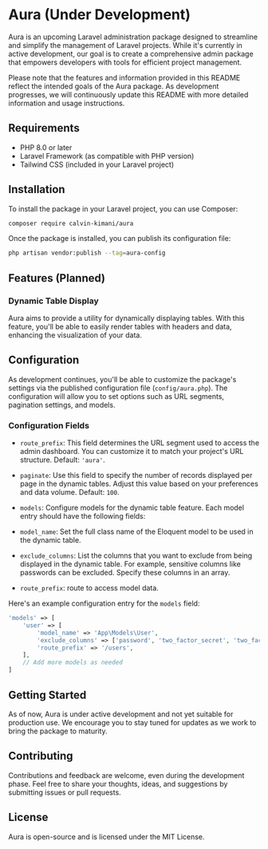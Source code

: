 # Aura (Under Development)

Aura is an upcoming Laravel administration package designed to streamline and simplify the management of Laravel projects. While it's currently in active development, our goal is to create a comprehensive admin package that empowers developers with tools for efficient project management.

Please note that the features and information provided in this README reflect the intended goals of the Aura package. As development progresses, we will continuously update this README with more detailed information and usage instructions.

## Requirements

- PHP 8.0 or later
- Laravel Framework (as compatible with PHP version)
- Tailwind CSS (included in your Laravel project)

## Installation

To install the package in your Laravel project, you can use Composer:

```bash
composer require calvin-kimani/aura
```

Once the package is installed, you can publish its configuration file:

```bash
php artisan vendor:publish --tag=aura-config
```

## Features (Planned)
### Dynamic Table Display

Aura aims to provide a utility for dynamically displaying tables. With this feature, you'll be able to easily render tables with headers and data, enhancing the visualization of your data.

## Configuration
As development continues, you'll be able to customize the package's settings via the published configuration file (`config/aura.php`). The configuration will allow you to set options such as URL segments, pagination settings, and models.

### Configuration Fields

- `route_prefix`: This field determines the URL segment used to access the admin dashboard. You can customize it to match your project's URL structure. Default: `'aura'`.

- `paginate`: Use this field to specify the number of records displayed per page in the dynamic tables. Adjust this value based on your preferences and data volume. Default: `100`.

- `models`: Configure models for the dynamic table feature. Each model entry should have the following fields:

- `model_name`: Set the full class name of the Eloquent model to be used in the dynamic table.

- `exclude_columns`: List the columns that you want to exclude from being displayed in the dynamic table. For example, sensitive columns like passwords can be excluded. Specify these columns in an array.

- `route_prefix`: route to access model data.

Here's an example configuration entry for the `models` field:

```php
'models' => [
    'user' => [
        'model_name' => 'App\Models\User',
        'exclude_columns' => ['password', 'two_factor_secret', 'two_factor_recovery_codes', 'pgp', 'created_at'],
        'route_prefix' => '/users',
    ],
    // Add more models as needed
]
```

## Getting Started
As of now, Aura is under active development and not yet suitable for production use. We encourage you to stay tuned for updates as we work to bring the package to maturity.

## Contributing
Contributions and feedback are welcome, even during the development phase. Feel free to share your thoughts, ideas, and suggestions by submitting issues or pull requests.

## License
Aura is open-source and is licensed under the MIT License.